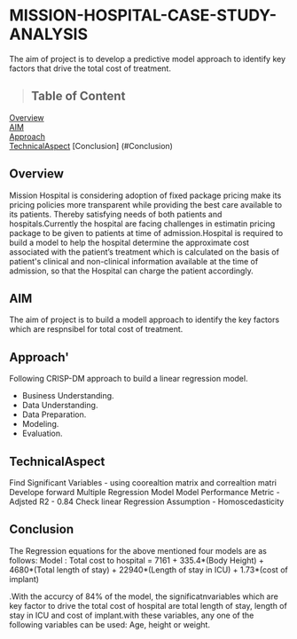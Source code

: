 # MISSION-HOSPITAL-CASE-STUDY-ANALYSIS
The aim of project is to develop a predictive model approach to identify key factors that drive the total cost of treatment.

> ## Table of Content

[Overview](#Overview)  
[AIM](#AIM)  
[Approach](#Approach)  
[TechnicalAspect](#TechnicalAspect) 
[Conclusion] (#Conclusion)

## Overview
Mission Hospital is considering adoption of fixed package pricing make its pricing policies more transparent while providing the best care available to its patients. Thereby satisfying needs of both patients and hospitals.Currently the hospital are facing challenges in estimatin pricing package to be given to patients at time of admission.Hospital is required to build a model to help the hospital determine the approximate cost associated with the patient’s treatment which is calculated on the basis of patient's clinical and non-clinical information available at the time of admission, so that the Hospital can charge the patient accordingly.

## AIM
The aim of project is to build a modell approach to identify the key factors which are respnsibel for total cost of treatment.

## Approach'
Following CRISP-DM approach to build a linear regression model. 
*  Business Understanding. 
*  Data Understanding. 
*  Data Preparation. 
*  Modeling. 
*  Evaluation. 

## TechnicalAspect
Find Significant Variables - using coorealtion matrix and correaltion matri
Develope forward Multiple Regression Model
Model Performance Metric - Adjsted R2 - 0.84 
Check linear Regression Assumption - Homoscedasticity

## Conclusion


The Regression equations for the above mentioned four models are as follows:
Model :
Total cost to hospital = 7161 + 335.4*(Body Height) + 4680*(Total length of stay) + 22940*(Length of stay in ICU) + 1.73*(cost of implant)

.With the accurcy of 84% of the model, the significatnvariables which are key factor to drive the total cost of hospital are  total length of stay, length of stay in ICU and cost of implant.with these variables, any one of the following variables can be used: Age, height or weight.






